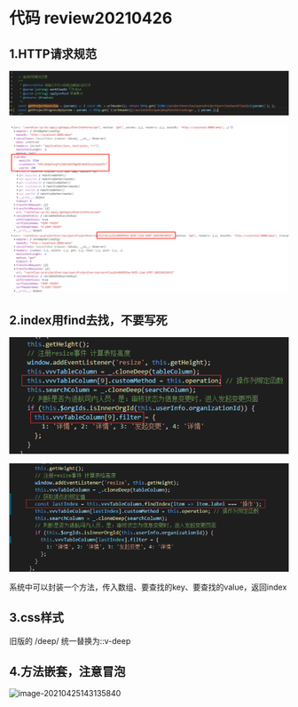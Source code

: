 # 代码 review20210426

## 1.HTTP请求规范

![image-20210419112500419](../assets/image-20210419112500419.png)

![image-20210419112607963](../assets/image-20210419112607963.png)

## 2.index用find去找，不要写死

![image-20210420094102146](../assets/image-20210420094102146.png)

![image-20210420094142040](../assets/image-20210420094142040.png)

系统中可以封装一个方法，传入数组、要查找的key、要查找的value，返回index

## 3.css样式

旧版的 /deep/ 统一替换为::v-deep

## 4.方法嵌套，注意冒泡

![image-20210425143135840](D:\workspace\vuepress-starter-qq\docs\codeReview\assets\image-20210425143135840.png)

